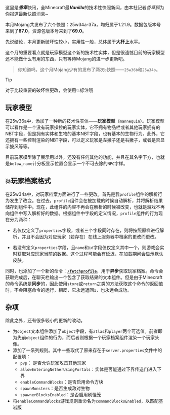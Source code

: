 <SpotlightHead
    title = "香草快讯 - Λojang Spotlight - 2025年9月"
    authorName = Alumopper
    avatarUrl = '../../_authors/alumopper.jpg'
    :socialLinks="[
        { name: 'BiliBili', url: 'https://space.bilibili.com/280394409' },
        { name: 'GitHub', url: 'https://github.com/Alumopper' }
    ]"
    cover='../_assets/spotlight.webp'
    type=1
/>

这里是***香草***快讯，全Minecraft最***Vanilla***的技术性快照新闻，由本社记者*香草狐*为你报道最新快照消息~

本月Mojang共发布了六个快照：25w34a-37a，均归属于1.21.9。数据包版本号来到了**87.0**，资源包版本号来到了**69.0**。

先说结论，本月更新破坏性较小，实用性一般，总体属于**大杯上**水平。

这个月的重要看点就是玩家模型这个新的技术性实体，但是很遗憾目前的玩家模型还不能做什么有用的东西，只有等待Mojang的进一步更新吧。

> 你知道吗，这个月Mojang少有的发布了两次`b`快照——`25w36b`和`25w34b`。

<ColorLine />

> [!TIP]
>
> 对于比较重要的破坏性更改，会使用💥标注哦

## 玩家模型

在25w36a中，添加了一种新的技术性实体——**玩家模型**（`mannequin`）。玩家模型可以看作是一个没有玩家操控的玩家实体，它不拥有物品栏或者其他玩家拥有的NBT字段，但是拥有实体和生物的基本NBT字段，也有基本的生物行为。此外，它还拥有一些控制渲染的NBT字段，可以定义玩家是左撇子还是右撇子，或者是否显示披风等等。

目前玩家模型除了展示用以外，还没有任何其他的功能，并且在其名字下方，也就是`below_name`计分板显示位置会显示一个不可去除的`NPC`字样。

## 💥玩家档案格式

在25w34a中，对玩家档案方面进行了一些更改。首先是我`profile`组件的解析行为发生了改变。在过去，`profile`组件会在被加载的时候自动解析，并将解析结果储存到组件中。现在，此组件的内容不再会在解析的时候被改变，也就是游戏不再向组件中写入解析好的数据。根据组件中字段的定义情况，`profile`组件的行为现在分为两种：

* 若仅仅定义了`properties`字段，或者三个字段同时存在，则将按照原样进行解析，并且不会因为对应玩家（若存在）在线上服务器中档案的更改而更改。

* 若没有定义`properties`字段，且`name`和`id`字段仅仅定义其中一个，则游戏会实时获取对应玩家当前的数据。这个过程可能会有延迟，在加载期间会显示默认皮肤。

同时，也添加了一个新的命令：[**`/fetchprofile`**](https://zh.minecraft.wiki/w/%E5%91%BD%E4%BB%A4/fetchprofile)，用于**异步**获取玩家档案。命令会获取完成后，在聊天栏输出一个包含了获取结果的文本组件。但是由于Minecraft的命令系统是**同步**的，因此使用`store`或`return`之类的方法获取这个命令的返回值时，不会阻塞命令的运行，相反，它永远返回`1`，也永远会成功。

## 杂项

除此之外，还有很多较小的更新的改动。

* 为`object`文本组件添加了`object`字段，有`atlas`和`player`两个可选值。前者即为先前`object`组件的行为，而后者则根据一个玩家档案组件渲染一个玩家头像。
* 添加了一系列规则。其中一些取代了原来存在于`server.properties`文件中的配置项：
  * `pvp`： 是否允许玩家攻击其他玩家
  * `allowEnteringNetherUsingPortals`：实体是否能通过下界传送门进入下界
  * `enableCommandBlocks`：是否启用命令方块
  * `spawnMonsters`：是否生成敌对生物
  * `spawnerBlocksEnabled`：是否启用刷怪笼
* 将`enableCommandBlocks`游戏规则重命名为`commandBlocksEnabled`，以匹配基岩版
